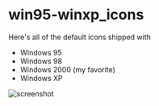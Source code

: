 # win95-winxp_icons

Here's all of the default icons shipped with
- Windows 95
- Windows 98
- Windows 2000 (my favorite)
- Windows XP

![screenshot](http://orig11.deviantart.net/6567/f/2016/069/d/f/win95__win98__win2k__winxp_default_icons_by_trapd00r-d9ukk4h.png)
